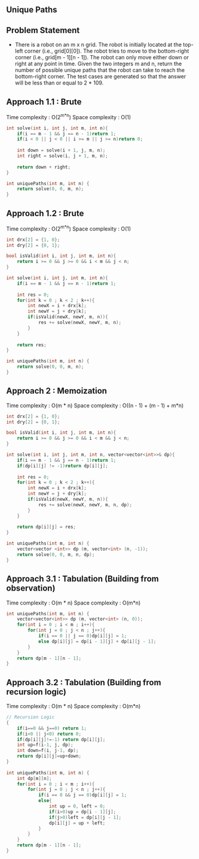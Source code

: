 ## Unique Paths

## Problem Statement

- There is a robot on an m x n grid. The robot is initially located at the top-left corner (i.e., grid[0][0]). The robot tries to move to the bottom-right corner (i.e., grid[m - 1][n - 1]). The robot can only move either down or right at any point in time. Given the two integers m and n, return the number of possible unique paths that the robot can take to reach the bottom-right corner. The test cases are generated so that the answer will be less than or equal to 2 * 109.


## Approach 1.1 : Brute 

Time complexity : O(2<sup>m\*n</sup>) 
Space complexity : O(1)

```cpp
int solve(int i, int j, int m, int n){
    if(i == m - 1 && j == n - 1)return 1;
    if(i < 0 || j < 0 || i >= m || j >= n)return 0;
        
    int down = solve(i + 1, j, m, n);
    int right = solve(i, j + 1, m, n);
    
    return down + right;
}

int uniquePaths(int m, int n) {
    return solve(0, 0, m, n);
}
```

## Approach 1.2 : Brute 

Time complexity : O(2<sup>m\*n</sup>) 
Space complexity : O(1)

```cpp
int drx[2] = {1, 0};
int dry[2] = {0, 1};

bool isValid(int i, int j, int m, int n){
    return i >= 0 && j >= 0 && i < m && j < n;
}

int solve(int i, int j, int m, int n){
    if(i == m - 1 && j == n - 1)return 1;
    
    int res = 0;
    for(int k = 0 ; k < 2 ; k++){
        int newX = i + drx[k];
        int newY = j + dry[k];
        if(isValid(newX, newY, m, n)){
            res += solve(newX, newY, m, n);
        }
    }
    
    return res;
}

int uniquePaths(int m, int n) {
    return solve(0, 0, m, n);
}
```

## Approach 2 : Memoization 

Time complexity : O(m \* n) 
Space complexity : O((n - 1) + (m - 1) + m\*n)

```cpp
int drx[2] = {1, 0};
int dry[2] = {0, 1};

bool isValid(int i, int j, int m, int n){
    return i >= 0 && j >= 0 && i < m && j < n;
}

int solve(int i, int j, int m, int n, vector<vector<int>>& dp){
    if(i == m - 1 && j == n - 1)return 1;
    if(dp[i][j] != -1)return dp[i][j];
    
    int res = 0;
    for(int k = 0 ; k < 2 ; k++){
        int newX = i + drx[k];
        int newY = j + dry[k];
        if(isValid(newX, newY, m, n)){
            res += solve(newX, newY, m, n, dp);
        }
    }
    
    return dp[i][j] = res;
}

int uniquePaths(int m, int n) {
    vector<vector <int>> dp (m, vector<int> (n, -1));
    return solve(0, 0, m, n, dp);
} 
```

## Approach 3.1 : Tabulation (Building from observation)

Time complexity : O(m \* n) 
Space complexity : O(m\*n)

```cpp
int uniquePaths(int m, int n) {
    vector<vector<int>> dp (m, vector<int> (n, 0));
    for(int i = 0 ; i < m ; i++){
        for(int j = 0 ; j < n ; j++){
            if(i == 0 || j == 0)dp[i][j] = 1;
            else dp[i][j] = dp[i - 1][j] + dp[i][j - 1];
        }
    }
    return dp[m - 1][n - 1];
}
```

## Approach 3.2 : Tabulation (Building from recursion logic)

Time complexity : O(m \* n) 
Space complexity : O(m\*n)

```cpp
// Recursion Logic
{
    if(i==0 && j==0) return 1;
    if(i<0 || j<0) return 0;
    if(dp[i][j]!=-1) return dp[i][j];
    int up=f(i-1, j, dp);
    int down=f(i, j-1, dp);
    return dp[i][j]=up+down;
}
    
int uniquePaths(int m, int n) {
    int dp[m][n];
    for(int i = 0 ; i < m ; i++){
        for(int j = 0 ; j < n ; j++){
            if(i == 0 && j == 0)dp[i][j] = 1;
            else{
                int up = 0, left = 0;
                if(i>0)up = dp[i - 1][j];
                if(j>0)left = dp[i][j - 1];
                dp[i][j] = up + left;
            }
        }
    }
    return dp[m - 1][n - 1];
}
```